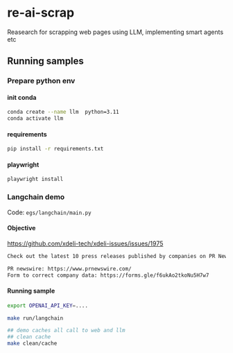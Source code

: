 # re-ai-scrap
Reasearch for scrapping web pages using LLM, implementing smart agents etc

## Running samples

### Prepare python env

#### init conda

```bash
conda create --name llm  python=3.11
conda activate llm
```

#### requirements
```bash
pip install -r requirements.txt
```

#### playwright
```bash
playwright install
```

### Langchain demo

Code: `egs/langchain/main.py`

#### Objective

https://github.com/xdeli-tech/xdeli-issues/issues/1975


```txt
Check out the latest 10 press releases published by companies on PR Newswire. Then, please send company information to this form https://forms.gle/f6ukAo2tkoNu5H7w7 to contact by our sales team.

PR newswire: https://www.prnewswire.com/
Form to correct company data: https://forms.gle/f6ukAo2tkoNu5H7w7
```

#### Running sample



```bash
export OPENAI_API_KEY=....

make run/langchain

## demo caches all call to web and llm
## clean cache
make clean/cache

```
